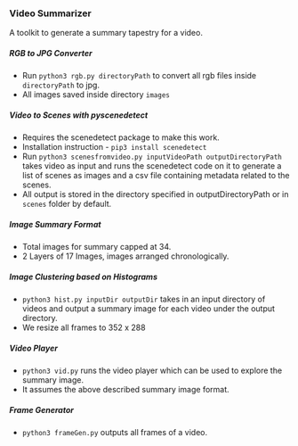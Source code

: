 ### Video Summarizer
A toolkit to generate a summary tapestry for a video.

##### RGB to JPG Converter
- Run `python3 rgb.py directoryPath` to convert all rgb files inside `directoryPath` to jpg. 
- All images saved inside directory `images`

##### Video to Scenes with pyscenedetect 
- Requires the scenedetect package to make this work. 
- Installation instruction - `pip3 install scenedetect`
- Run `python3 scenesfromvideo.py inputVideoPath outputDirectoryPath` takes video as input and runs the scenedetect code on it to generate a list of scenes as images and a csv file containing metadata related to the scenes.
- All output is stored in the directory specified in outputDirectoryPath or in `scenes` folder by default.

##### Image Summary Format
- Total images for summary capped at 34.
- 2 Layers of 17 Images, images arranged chronologically.

##### Image Clustering based on Histograms
- `python3 hist.py inputDir outputDir` takes in an input directory of videos and output a summary image for each video under the output directory.
- We resize all frames to 352 x 288

##### Video Player
- `python3 vid.py` runs the video player which can be used to explore the summary image.
- It assumes the above described summary image format.

##### Frame Generator
- `python3 frameGen.py` outputs all frames of a video.

